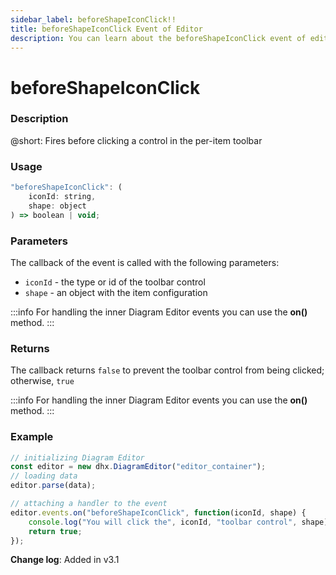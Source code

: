 ```yaml
---
sidebar_label: beforeShapeIconClick!!
title: beforeShapeIconClick Event of Editor
description: You can learn about the beforeShapeIconClick event of editor in the documentation of the DHTMLX JavaScript Diagram library. Browse developer guides and API reference, try out code examples and live demos, and download a free 30-day evaluation version of DHTMLX Diagram.
---
```


# beforeShapeIconClick

### Description

@short: Fires before clicking a control in the per-item toolbar

### Usage

~~~js
"beforeShapeIconClick": (
    iconId: string, 
    shape: object
) => boolean | void;
~~~

### Parameters

The callback of the event is called with the following parameters:

- `iconId` - the type or id of the toolbar control
- `shape` - an object with the item configuration

:::info
For handling the inner Diagram Editor events you can use the **on()** method.
:::

### Returns

The callback returns `false` to prevent the toolbar control from being clicked; otherwise, `true`

:::info
For handling the inner Diagram Editor events you can use the **on()** method.
:::

### Example

~~~js {6-10}
// initializing Diagram Editor
const editor = new dhx.DiagramEditor("editor_container");
// loading data
editor.parse(data);

// attaching a handler to the event
editor.events.on("beforeShapeIconClick", function(iconId, shape) {
    console.log("You will click the", iconId, "toolbar control", shape);
    return true;
});
~~~

**Change log**: Added in v3.1
